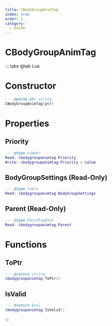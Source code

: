 ```yaml
---
title: CBodyGroupAnimTag
index: true
order: 2
category:
  - Guide
---
```


# CBodyGroupAnimTag

::: tabs
@tab Lua
# Constructor
```lua
--- @param ptr string
CBodyGroupAnimTag(ptr)
```
# Properties
## Priority 
```lua
--- @type number
Read: cbodygroupanimtag.Priority
Write: cbodygroupanimtag.Priority = value
```
## BodyGroupSettings (Read-Only)
```lua
--- @type table
Read: cbodygroupanimtag.BodyGroupSettings
```
## Parent (Read-Only)
```lua
--- @type CAnimTagBase
Read: cbodygroupanimtag.Parent
```
# Functions
## ToPtr
```lua
--- @return string
cbodygroupanimtag:ToPtr()
```
## IsValid
```lua
--- @return bool
cbodygroupanimtag:IsValid()
```

:::